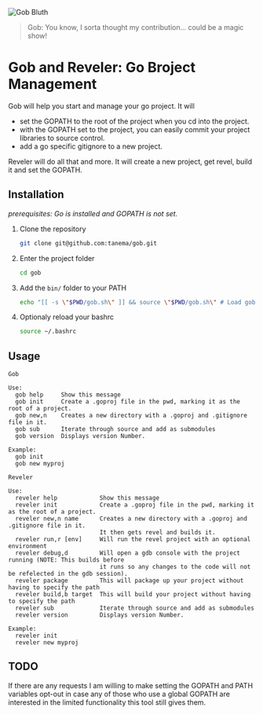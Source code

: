 ![Gob Bluth](http://i.imgur.com/xyvffqA.jpg)

> Gob: You know, I sorta thought my contribution... could be a magic show! 

Gob and Reveler: Go Broject Management
=============================

Gob will help you start and manage your go project. It will 

 * set the GOPATH to the root of the project when you cd into the project.
 * with the GOPATH set to the project, you can easily commit your project libraries to source control.
 * add a go specific gitignore to a new project.

Reveler will do all that and more. It will create a new project, get revel, build it and set the GOPATH.

Installation
------------
*prerequisites: Go is installed and GOPATH is not set.*

1. Clone the repository

   ```bash
   git clone git@github.com:tanema/gob.git
   ```

3. Enter the project folder

   ```bash
   cd gob
   ```

2. Add the `bin/` folder to your PATH

   ```bash
   echo "[[ -s \"$PWD/gob.sh\" ]] && source \"$PWD/gob.sh\" # Load gob"  >> ~/.bashrc 
   ```

3. Optionaly reload your bashrc

   ```bash
   source ~/.bashrc
   ```

Usage
--------------

```
Gob

Use:
  gob help     Show this message
  gob init     Create a .goproj file in the pwd, marking it as the root of a project.
  gob new,n    Creates a new directory with a .goproj and .gitignore file in it.
  gob sub      Iterate through source and add as submodules
  gob version  Displays version Number.

Example:
  gob init
  gob new myproj
```

```
Reveler

Use:
  reveler help            Show this message
  reveler init            Create a .goproj file in the pwd, marking it as the root of a project.
  reveler new,n name      Creates a new directory with a .goproj and .gitignore file in it.
                          It then gets revel and builds it.
  reveler run,r [env]     Will run the revel project with an optional environment
  reveler debug,d         Will open a gdb console with the project running (NOTE: This builds before 
                          it runs so any changes to the code will not be refelected in the gdb session).
  reveler package         This will package up your project without having to specify the path
  reveler build,b target  This will build your project without having to specify the path
  reveler sub             Iterate through source and add as submodules
  reveler version         Displays version Number.

Example:
  reveler init
  reveler new myproj
```

TODO
----------------

If there are any requests I am willing to make setting the GOPATH and PATH variables opt-out in case
any of those who use a global GOPATH are interested in the limited functionality this tool still gives them.


